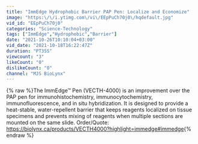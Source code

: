 ```yaml
---
title: "ImmEdge Hydrophobic Barrier PAP Pen: Localize and Economize"
image: "https:\/\/i.ytimg.com\/vi\/EEpPuCh70j0\/hqdefault.jpg"
vid_id: "EEpPuCh70j0"
categories: "Science-Technology"
tags: ["ImmEdge","Hydrophobic","Barrier"]
date: "2021-10-26T10:10:04+03:00"
vid_date: "2021-10-18T16:22:47Z"
duration: "PT35S"
viewcount: "3"
likeCount: "0"
dislikeCount: "0"
channel: "MJS BioLynx"
---
```

{% raw %}The ImmEdge™ Pen (VECTH-4000) is an improvement over the PAP pen for immunohistochemistry, immunocytochemistry, immunofluorescence, and in situ hybridization. It is designed to provide a heat-stable, water-repellent barrier that keeps reagents localized on tissue specimens and prevents mixing of reagents when multiple sections are mounted on the same slide.  Order/Quote: <a rel="nofollow" target="blank" href="https://biolynx.ca/products/VECTH4000?highlight=immedge#immedge">https://biolynx.ca/products/VECTH4000?highlight=immedge#immedge</a>{% endraw %}
